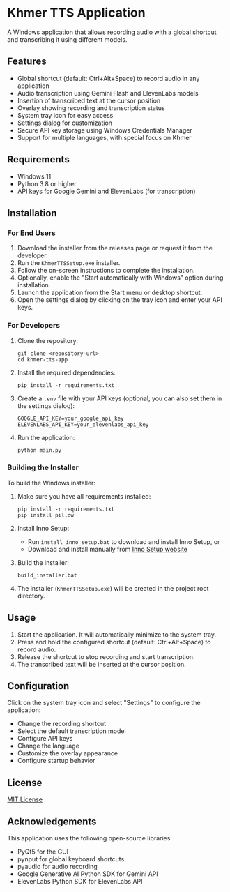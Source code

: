 # Khmer TTS Application

A Windows application that allows recording audio with a global shortcut and transcribing it using different models.

## Features

- Global shortcut (default: Ctrl+Alt+Space) to record audio in any application
- Audio transcription using Gemini Flash and ElevenLabs models
- Insertion of transcribed text at the cursor position
- Overlay showing recording and transcription status
- System tray icon for easy access
- Settings dialog for customization
- Secure API key storage using Windows Credentials Manager
- Support for multiple languages, with special focus on Khmer

## Requirements

- Windows 11
- Python 3.8 or higher
- API keys for Google Gemini and ElevenLabs (for transcription)

## Installation

### For End Users

1. Download the installer from the releases page or request it from the developer.
2. Run the `KhmerTTSSetup.exe` installer.
3. Follow the on-screen instructions to complete the installation.
4. Optionally, enable the "Start automatically with Windows" option during installation.
5. Launch the application from the Start menu or desktop shortcut.
6. Open the settings dialog by clicking on the tray icon and enter your API keys.

### For Developers

1. Clone the repository:
   ```
   git clone <repository-url>
   cd khmer-tts-app
   ```

2. Install the required dependencies:
   ```
   pip install -r requirements.txt
   ```

3. Create a `.env` file with your API keys (optional, you can also set them in the settings dialog):
   ```
   GOOGLE_API_KEY=your_google_api_key
   ELEVENLABS_API_KEY=your_elevenlabs_api_key
   ```

4. Run the application:
   ```
   python main.py
   ```

### Building the Installer

To build the Windows installer:

1. Make sure you have all requirements installed:
   ```
   pip install -r requirements.txt
   pip install pillow
   ```

2. Install Inno Setup:
   - Run `install_inno_setup.bat` to download and install Inno Setup, or
   - Download and install manually from [Inno Setup website](https://jrsoftware.org/isdl.php)

3. Build the installer:
   ```
   build_installer.bat
   ```

4. The installer (`KhmerTTSSetup.exe`) will be created in the project root directory.

## Usage

1. Start the application. It will automatically minimize to the system tray.
2. Press and hold the configured shortcut (default: Ctrl+Alt+Space) to record audio.
3. Release the shortcut to stop recording and start transcription.
4. The transcribed text will be inserted at the cursor position.

## Configuration

Click on the system tray icon and select "Settings" to configure the application:

- Change the recording shortcut
- Select the default transcription model
- Configure API keys
- Change the language
- Customize the overlay appearance
- Configure startup behavior

## License

[MIT License](LICENSE)

## Acknowledgements

This application uses the following open-source libraries:
- PyQt5 for the GUI
- pynput for global keyboard shortcuts
- pyaudio for audio recording
- Google Generative AI Python SDK for Gemini API
- ElevenLabs Python SDK for ElevenLabs API
